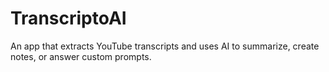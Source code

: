 # TranscriptoAI
An app that extracts YouTube transcripts and uses AI to summarize, create notes, or answer custom prompts.
